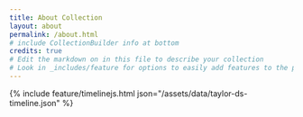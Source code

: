 ```yaml
---
title: About Collection
layout: about
permalink: /about.html
# include CollectionBuilder info at bottom
credits: true
# Edit the markdown on in this file to describe your collection
# Look in _includes/feature for options to easily add features to the page
---
```


<div class="row">
  <div class="col-md-12 mb-5">
    {% include feature/timelinejs.html json="/assets/data/taylor-ds-timeline.json" %}
  </div>
</div>